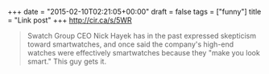 +++
date = "2015-02-10T02:21:05+00:00"
draft = false
tags = ["funny"]
title = "Link post"
+++
http://cir.ca/s/5WR

>Swatch Group CEO Nick Hayek has in the past expressed skepticism toward smartwatches, and once said the company's high-end watches were effectively smartwatches because they "make you look smart." This guy gets it.
